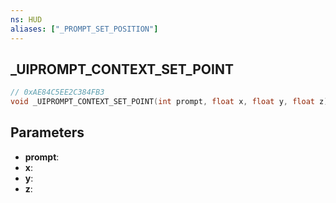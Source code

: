 ```yaml
---
ns: HUD
aliases: ["_PROMPT_SET_POSITION"]
---
```

## _UIPROMPT_CONTEXT_SET_POINT

```c
// 0xAE84C5EE2C384FB3
void _UIPROMPT_CONTEXT_SET_POINT(int prompt, float x, float y, float z);
```

## Parameters
* **prompt**:
* **x**:
* **y**:
* **z**:
